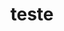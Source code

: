 ---
ID: 5070
title: teste
image-xl: ""
image-l: ""
image-sq-l: ""
image-sq-m: ""
post_excerpt: ""
layout: event
permalink: '?post_type=event&p=5070'
published: false
event: null
categories: ""
tags: ""
author: ""
---